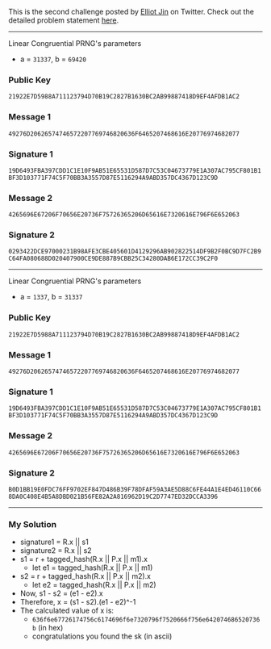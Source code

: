 This is the second challenge posted by [Elliot Jin](https://twitter.com/robot__dreams) on Twitter. Check out the detailed problem statement [here](https://gist.github.com/robot-dreams/678bac9ef5d021fbf610d6e171243e0a).

---
Linear Congruential PRNG's parameters
- a = `31337`, b = `69420`
  
### Public Key
`21922E7D5988A711123794D70B19C2827B1630BC2AB99887418D9EF4AFDB1AC2`
### Message 1
`49276D20626574746572207769746820636F6465207468616E20776974682077`
### Signature 1
`19D6493FBA397CDD1C1E10F9AB51E65531D587D7C53C04673779E1A307AC795CF801B1BF3D103771F74C5F70BB3A3557D87E5116294A9ABD357DC4367D123C9D`
### Message 2
`4265696E67206F70656E20736F75726365206D65616E7320616E796F6E652063`
### Signature 2
`0293422DCE97000231B98AFE3CBE405601D4129296AB902822514DF9B2F0BC9D7FC2B9C64FA080688D020407900CE9DE887B9CBB25C34280DAB6E172CC39C2F0`

---
Linear Congruential PRNG's parameters
- a = `1337`, b = `31337`
  
### Public Key
`21922E7D5988A711123794D70B19C2827B1630BC2AB99887418D9EF4AFDB1AC2`
### Message 1
`49276D20626574746572207769746820636F6465207468616E20776974682077`
### Signature 1
`19D6493FBA397CDD1C1E10F9AB51E65531D587D7C53C04673779E1A307AC795CF801B1BF3D103771F74C5F70BB3A3557D87E5116294A9ABD357DC4367D123C9D`
### Message 2
`4265696E67206F70656E20736F75726365206D65616E7320616E796F6E652063`
### Signature 2
`B0D1BB19E0FDC76FF9702EF847D486B39F78DFAF59A3AE5D88C6FE44A1E4ED46110C668DA0C408E4B5A8DBD021B56FE82A2A816962D19C2D7747ED32DCCA3396`

---
### My Solution
- signature1 = R.x || s1
- signature2 = R.x || s2
- s1 = r + tagged_hash(R.x || P.x || m1).x
  - let e1 = tagged_hash(R.x || P.x || m1)
- s2 = r + tagged_hash(R.x || P.x || m2).x
  - let e2 = tagged_hash(R.x || P.x || m2)
- Now, s1 - s2 = (e1 - e2).x 
- Therefore, x = (s1 - s2).(e1 - e2)^-1
- The calculated value of x is:
  - `636f6e67726174756c6174696f6e7320796f7520666f756e642074686520736b` (in hex)
  - congratulations you found the sk (in ascii)